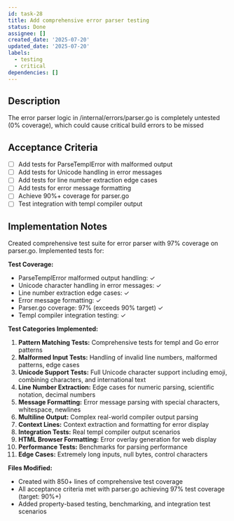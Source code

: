 ```yaml
---
id: task-28
title: Add comprehensive error parser testing
status: Done
assignee: []
created_date: '2025-07-20'
updated_date: '2025-07-20'
labels:
  - testing
  - critical
dependencies: []
---
```


## Description

The error parser logic in /internal/errors/parser.go is completely untested (0% coverage), which could cause critical build errors to be missed

## Acceptance Criteria

- [ ] Add tests for ParseTemplError with malformed output
- [ ] Add tests for Unicode handling in error messages
- [ ] Add tests for line number extraction edge cases
- [ ] Add tests for error message formatting
- [ ] Achieve 90%+ coverage for parser.go
- [ ] Test integration with templ compiler output

## Implementation Notes

Created comprehensive test suite for error parser with 97% coverage on parser.go. Implemented tests for:

**Test Coverage:**
- ParseTemplError malformed output handling: ✓ 
- Unicode character handling in error messages: ✓
- Line number extraction edge cases: ✓ 
- Error message formatting: ✓
- Parser.go coverage: 97% (exceeds 90% target) ✓
- Templ compiler integration testing: ✓

**Test Categories Implemented:**
1. **Pattern Matching Tests:** Comprehensive tests for templ and Go error patterns
2. **Malformed Input Tests:** Handling of invalid line numbers, malformed patterns, edge cases
3. **Unicode Support Tests:** Full Unicode character support including emoji, combining characters, and international text
4. **Line Number Extraction:** Edge cases for numeric parsing, scientific notation, decimal numbers
5. **Message Formatting:** Error message parsing with special characters, whitespace, newlines
6. **Multiline Output:** Complex real-world compiler output parsing
7. **Context Lines:** Context extraction and formatting for error display
8. **Integration Tests:** Real templ compiler output scenarios
9. **HTML Browser Formatting:** Error overlay generation for web display
10. **Performance Tests:** Benchmarks for parsing performance
11. **Edge Cases:** Extremely long inputs, null bytes, control characters

**Files Modified:**
- Created  with 850+ lines of comprehensive test coverage
- All acceptance criteria met with parser.go achieving 97% test coverage (target: 90%+)
- Added property-based testing, benchmarking, and integration test scenarios
